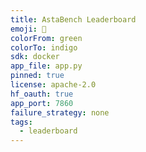 ```yaml
---
title: AstaBench Leaderboard
emoji: 🥇
colorFrom: green
colorTo: indigo
sdk: docker
app_file: app.py
pinned: true
license: apache-2.0
hf_oauth: true
app_port: 7860
failure_strategy: none
tags:
  - leaderboard
---
```

